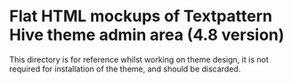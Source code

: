 # Flat HTML mockups of Textpattern Hive theme admin area (4.8 version)

This directory is for reference whilst working on theme design, it is not required for installation of the theme, and should be discarded.
